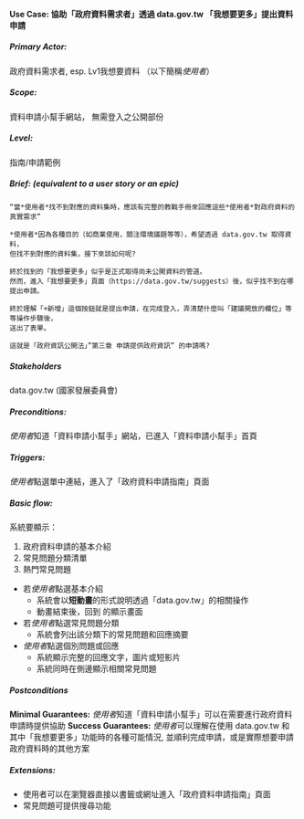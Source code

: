 #### Use Case: 協助「政府資料需求者」透過 data.gov.tw 「我想要更多」提出資料申請
##### Primary Actor:
政府資料需求者, esp. Lv1我想要資料 （以下簡稱*使用者*）
##### Scope:
資料申請小幫手網站， 無需登入之公開部份
##### Level: 
指南/申請範例
##### Brief: (equivalent to a user story or an epic)
```
“當*使用者*找不到對應的資料集時，應該有完整的教戰手冊來回應這些*使用者*對政府資料的真實需求”

*使用者*因為各種目的（如商業使用，關注環境議題等等），希望透過 data.gov.tw 取得資料，
但找不到對應的資料集，接下來該如何呢?

終於找到的「我想要更多」似乎是正式取得尚未公開資料的管道。
然而，進入「我想要更多」頁面（https://data.gov.tw/suggests）後，似乎找不到在哪提出申請。

終於理解「+新增」這個按鈕就是提出申請，在完成登入，弄清楚什麼叫「建議開放的欄位」等等操作步驟後，
送出了表單。

這就是「政府資訊公開法」”第三章 申請提供政府資訊” 的申請嗎?
```

##### Stakeholders
data.gov.tw (國家發展委員會)

##### Preconditions:
*使用者*知道「資料申請小幫手」網站，已進入「資料申請小幫手」首頁

##### Triggers:
*使用者*點選單中連結，進入了「政府資料申請指南」頁面

##### Basic flow:
系統要顯示：
1. 政府資料申請的基本介紹
2. 常見問題分類清單
3. 熱門常見問題

* 若*使用者*點選基本介紹
    * 系統會以**短動畫**的形式說明透過「data.gov.tw」的相關操作
    * 動畫結束後，回到  的顯示畫面
* 若*使用者*點選常見問題分類
    * 系統會列出該分類下的常見問題和回應摘要
* *使用者*點選個別問題或回應
    * 系統顯示完整的回應文字，圖片或短影片
    * 系統同時在側邊顯示相關常見問題

##### Postconditions
**Minimal Guarantees:**
*使用者*知道「資料申請小幫手」可以在需要進行政府資料申請時提供協助
**Success Guarantees:**
*使用者*可以理解在使用 data.gov.tw 和其中「我想要更多」功能時的各種可能情況, 並順利完成申請，或是實際想要申請政府資料時的其他方案

##### Extensions:
* 使用者可以在瀏覽器直接以書籤或網址進入「政府資料申請指南」頁面
* 常見問題可提供搜尋功能

